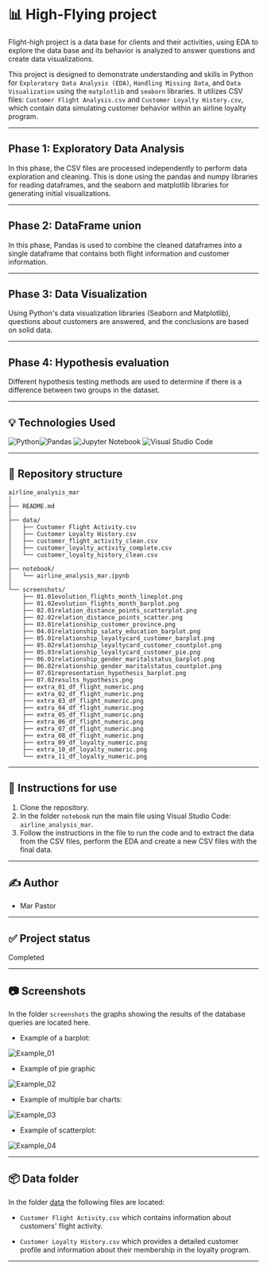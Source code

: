 # 📊 High-Flying project

Flight-high project is a data base for clients and their activities, using EDA to explore the data base and its behavior is analyzed to answer questions and create data visualizations.

This project is designed to demonstrate understanding and skills in Python for `Exploratory Data Analysis (EDA)`, `Handling Missing Data`, and `Data Visualization` using the `matplotlib` and `seaborn` libraries. It utilizes CSV files: `Customer Flight Analysis.csv` and `Customer Loyalty History.csv`, which contain data simulating customer behavior within an airline loyalty program.

---

## Phase 1: Exploratory Data Analysis
In this phase, the CSV files are processed independently to perform data exploration and cleaning. This is done using the pandas and numpy libraries for reading dataframes, and the seaborn and matplotlib libraries for generating initial visualizations.

---

## Phase 2: DataFrame union
In this phase, Pandas is used to combine the cleaned dataframes into a single dataframe that contains both flight information and customer information.

---

## Phase 3: Data Visualization
Using Python's data visualization libraries (Seaborn and Matplotlib), questions about customers are answered, and the conclusions are based on solid data.

---

## Phase 4: Hypothesis evaluation
Different hypothesis testing methods are used to determine if there is a difference between two groups in the dataset.

---

## 💡 Technologies Used

![Python](https://img.shields.io/badge/python-3670A0?style=for-the-badge&logo=python&logoColor=ffdd54)![Pandas](https://img.shields.io/badge/pandas-%23150458.svg?style=for-the-badge&logo=pandas&logoColor=white) ![Jupyter Notebook](https://img.shields.io/badge/jupyter-%23FA0F00.svg?style=for-the-badge&logo=jupyter&logoColor=white) ![Visual Studio Code](https://img.shields.io/badge/Visual%20Studio%20Code-0078d7.svg?style=for-the-badge&logo=visual-studio-code&logoColor=white) 

---

## 📁 Repository structure

```
airline_analysis_mar
│
├── README.md
│
├── data/
│   ├── Customer Flight Activity.csv
│   ├── Customer Loyalty History.csv
│   ├── customer_flight_activity_clean.csv
│   ├── customer_loyalty_activity_complete.csv
│   └── customer_loyalty_history_clean.csv
│
├── notebook/
│   └── airline_analysis_mar.ipynb
│
└── screenshots/
    ├── 01.01evolution_flights_month_lineplot.png
    ├── 01.02evolution_flights_month_barplot.png
    ├── 02.01relation_distance_points_scatterplot.png
    ├── 02.02relation_distance_points_scatter.png
    ├── 03.01relationship_customer_province.png
    ├── 04.01relationship_salaty_education_barplot.png
    ├── 05.01relationship_loyaltycard_customer_barplot.png
    ├── 05.02relationship_loyaltycard_customer_countplot.png
    ├── 05.03relationship_loyaltycard_customer_pie.png
    ├── 06.01relationship_gender_maritalstatus_barplot.png
    ├── 06.02relationship_gender_maritalstatus_countplot.png
    ├── 07.01representation_hypothesis_barplot.png
    ├── 07.02results_hypothesis.png
    ├── extra_01_df_flight_numeric.png
    ├── extra_02_df_flight_numeric.png
    ├── extra_03_df_flight_numeric.png
    ├── extra_04_df_flight_numeric.png
    ├── extra_05_df_flight_numeric.png
    ├── extra_06_df_flight_numeric.png
    ├── extra_07_df_flight_numeric.png
    ├── extra_08_df_flight_numeric.png
    ├── extra_09_df_loyalty_numeric.png
    ├── extra_10_df_loyalty_numeric.png
    └── extra_11_df_loyalty_numeric.png
```
---

## 📝 Instructions for use

1. Clone the repository.
2. In the folder `notebook` run the main file using Visual Studio Code: `airline_analysis_mar`.
3. Follow the instructions in the file to run the code and to extract the data from the CSV files, perform the EDA and create a new CSV files with the final data.

---

## ✍️ Author

- Mar Pastor

---

## ✅ Project status

Completed

---

## 📷 Screenshots

In the folder `screenshots` the graphs showing the results of the database queries are located here.

- Example of a barplot:

![Example_01](https://github.com/MarPastor/airline_analysis_Mar/blob/main/screenshots/01.02evolution_flights_month_barplot.png)

- Example of pie graphic

![Example_02](https://github.com/MarPastor/airline_analysis_Mar/blob/main/screenshots/05.03relationship_loyaltycard_customer_pie.png)

- Example of multiple bar charts:

![Example_03](https://github.com/MarPastor/airline_analysis_Mar/blob/main/screenshots/06.02relationship_gender_maritalstatus_countplot.png)

- Example of scatterplot:

![Example_04](https://github.com/MarPastor/airline_analysis_Mar/blob/main/screenshots/02.01relation_distance_points_scatterplot.png)


---

## 📦 Data folder

In the folder [data](https://github.com/MarPastor/airline_analysis_Mar/tree/main/data) the following files are located:

- `Customer Flight Activity.csv` which contains information about customers' flight activity.

- `Customer Loyalty History.csv` which provides a detailed customer profile and information about their membership in the loyalty program.

---